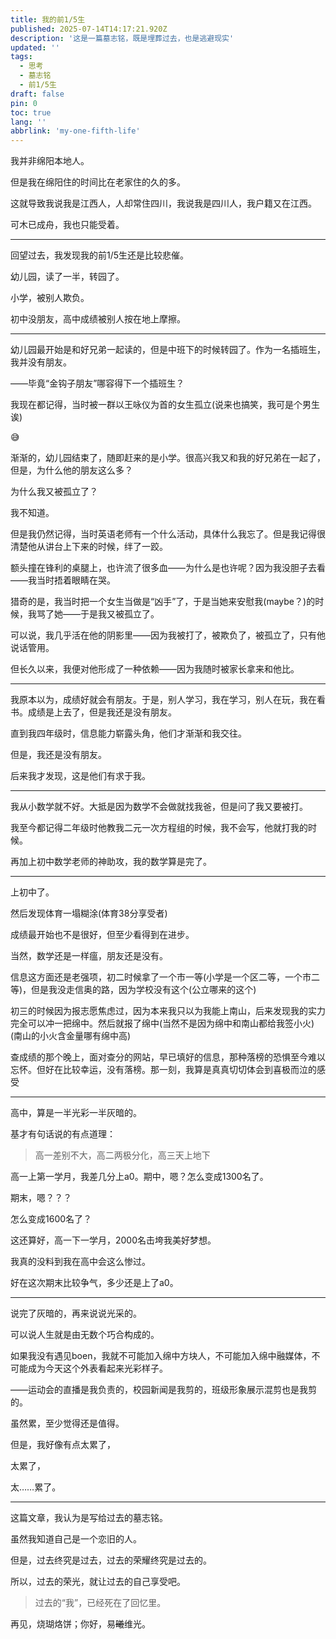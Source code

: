 ```yaml
---
title: 我的前1/5生
published: 2025-07-14T14:17:21.920Z
description: '这是一篇墓志铭，既是埋葬过去，也是逃避现实'
updated: ''
tags:
  - 思考
  - 墓志铭
  - 前1/5生
draft: false
pin: 0
toc: true
lang: ''
abbrlink: 'my-one-fifth-life'
---
```


我并非绵阳本地人。

但是我在绵阳住的时间比在老家住的久的多。

这就导致我说我是江西人，人却常住四川，我说我是四川人，我户籍又在江西。

可木已成舟，我也只能受着。

---

回望过去，我发现我的前1/5生还是比较悲催。

幼儿园，读了一半，转园了。

小学，被别人欺负。

初中没朋友，高中成绩被别人按在地上摩擦。

---

幼儿园最开始是和好兄弟一起读的，但是中班下的时候转园了。作为一名插班生，我并没有朋友。

——毕竟“金钩子朋友”哪容得下一个插班生？

我现在都记得，当时被一群以王咏仪为首的女生孤立(说来也搞笑，我可是个男生诶)

😅

渐渐的，幼儿园结束了，随即赶来的是小学。很高兴我又和我的好兄弟在一起了，但是，为什么他的朋友这么多？

为什么我又被孤立了？

我不知道。

但是我仍然记得，当时英语老师有一个什么活动，具体什么我忘了。但是我记得很清楚他从讲台上下来的时候，绊了一跤。

额头撞在锋利的桌腿上，也许流了很多血——为什么是也许呢？因为我没胆子去看——我当时捂着眼睛在哭。

猎奇的是，我当时把一个女生当做是“凶手”了，于是当她来安慰我(maybe？)的时候，我骂了她——于是我又被孤立了。

可以说，我几乎活在他的阴影里——因为我被打了，被欺负了，被孤立了，只有他说话管用。

但长久以来，我便对他形成了一种依赖——因为我随时被家长拿来和他比。

---

我原本以为，成绩好就会有朋友。于是，别人学习，我在学习，别人在玩，我在看书。成绩是上去了，但是我还是没有朋友。

直到我四年级时，信息能力崭露头角，他们才渐渐和我交往。

但是，我还是没有朋友。

后来我才发现，这是他们有求于我。

---

我从小数学就不好。大抵是因为数学不会做就找我爸，但是问了我又要被打。

我至今都记得二年级时他教我二元一次方程组的时候，我不会写，他就打我的时候。

再加上初中数学老师的神助攻，我的数学算是完了。

---

上初中了。

然后发现体育一塌糊涂(体育38分享受者)

成绩最开始也不是很好，但至少看得到在进步。

当然，数学还是一样瘟，朋友还是没有。

信息这方面还是老强项，初二时候拿了一个市一等(小学是一个区二等，一个市二等)，但是我没走信奥的路，因为学校没有这个(公立哪来的这个)

初三的时候因为报志愿焦虑过，因为本来我只以为我能上南山，后来发现我的实力完全可以冲一把绵中。然后就报了绵中(当然不是因为绵中和南山都给我签小火)(南山的小火含金量哪有绵中高)

查成绩的那个晚上，面对查分的网站，早已填好的信息，那种落榜的恐惧至今难以忘怀。但好在比较幸运，没有落榜。那一刻，我算是真真切切体会到喜极而泣的感受

---

高中，算是一半光彩一半灰暗的。

基才有句话说的有点道理：

> 高一差别不大，高二两极分化，高三天上地下

高一上第一学月，我差几分上a0。期中，嗯？怎么变成1300名了。

期末，嗯？？？

怎么变成1600名了？

这还算好，高一下一学月，2000名击垮我美好梦想。

我真的没料到我在高中会这么惨过。

好在这次期末比较争气，多少还是上了a0。

---

说完了灰暗的，再来说说光采的。

可以说人生就是由无数个巧合构成的。

如果我没有遇见boen，我就不可能加入绵中方块人，不可能加入绵中融媒体，不可能成为今天这个外表看起来光彩样子。

——运动会的直播是我负责的，校园新闻是我剪的，班级形象展示混剪也是我剪的。

虽然累，至少觉得还是值得。





但是，我好像有点太累了，

太累了，

太……累了。



---

这篇文章，我认为是写给过去的墓志铭。

虽然我知道自己是一个恋旧的人。

但是，过去终究是过去，过去的荣耀终究是过去的。

所以，过去的荣光，就让过去的自己享受吧。

> 过去的“我”，已经死在了回忆里。

再见，烧瑚烙饼；你好，易~~曦~~维光。
